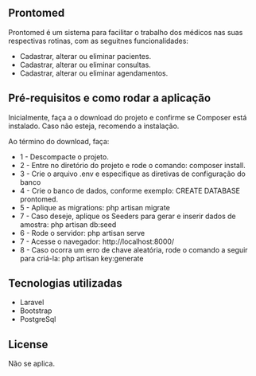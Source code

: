 ## Prontomed

Prontomed é um sistema para facilitar o trabalho dos médicos nas suas respectivas rotinas, com as seguitnes funcionalidades:

- Cadastrar, alterar ou eliminar pacientes.
- Cadastrar, alterar ou eliminar consultas.
- Cadastrar, alterar ou eliminar agendamentos.

## Pré-requisitos e como rodar a aplicação

Inicialmente, faça a o download do projeto e confirme se Composer está instalado. Caso não esteja, recomendo a instalação.

Ao término do download, faça:
- 1 - Descompacte o projeto.
- 2 - Entre no diretório do projeto e rode o comando: composer install. 
- 3 - Crie o arquivo .env e especifique as diretivas de configuração do banco
- 4 - Crie o banco de dados, conforme exemplo: 
    CREATE DATABASE prontomed.
- 5 - Aplique as migrations: php artisan migrate    
- 7 - Caso deseje, aplique os Seeders para gerar e inserir dados de amostra: php artisan db:seed
- 6 - Rode o servidor: php artisan serve
- 7 - Acesse o navegador: http://localhost:8000/
- 8 - Caso ocorra um erro de chave aleatória, rode o comando a seguir para criá-la: php artisan key:generate

## Tecnologias utilizadas

- Laravel 
- Bootstrap 
- PostgreSql

## License

Não se aplica.
